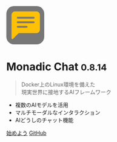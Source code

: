 <img src="assets/images/favicon/favicon.png" width="100px" style="border-radius: 20%;
"/>

# Monadic Chat <small>0.8.14</small>

> Docker上のLinux環境を備えた<br />現実世界に接地するAIフレームワーク

- 複数のAIモデルを活用
- マルチモーダルなインタラクション
- AIどうしのチャット機能

[始めよう](#monadic-chat)
[GitHub](https://github.com/yohasebe/monadic-chat/)

